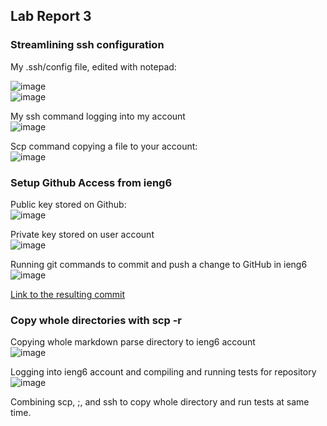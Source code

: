 ## Lab Report 3  

### Streamlining ssh configuration  
My .ssh/config file, edited with notepad:  

![image](https://user-images.githubusercontent.com/92767729/167231987-e34f39aa-8214-4bed-a8f2-ffe137112ebf.png)  
![image](https://user-images.githubusercontent.com/92767729/167232000-efd42921-a9ad-437d-b402-4bd7845202cf.png)  

My ssh command logging into my account  
![image](https://user-images.githubusercontent.com/92767729/167232039-1278a272-b0ea-4776-a234-6e90fb6504fa.png)  

Scp command copying a file to your account:  
![image](https://user-images.githubusercontent.com/92767729/167232184-4ae2d218-a6ac-4f1a-8c18-a4b48a71d23d.png)

### Setup Github Access from ieng6  
Public key stored on Github:  
![image](https://user-images.githubusercontent.com/92767729/167232684-72db25d5-63c8-4585-824b-4f3b8a79f61e.png)  
  
Private key stored on user account  
![image](https://user-images.githubusercontent.com/92767729/167232754-a9dbb9d2-5d14-4881-ad4f-8dcbf8e7d892.png)  

Running git commands to commit and push a change to GitHub in ieng6  
![image](https://user-images.githubusercontent.com/92767729/167244844-01a5a8a8-be39-48d5-85dd-397b7bee48f3.png)

[Link to the resulting commit](https://github.com/thELanee/Test/tree/master)  

### Copy whole directories with scp -r

Copying whole markdown parse directory to ieng6 account  
![image](https://user-images.githubusercontent.com/92767729/167245109-45f3347b-8493-45f1-bea7-20196adb5181.png)  
  
Logging into ieng6 account and compiling and running tests for repository  
![image](https://user-images.githubusercontent.com/92767729/167245286-5926ea0a-b27c-47a4-a0db-a4940d17c9ce.png)  
  
Combining scp, ;, and ssh to copy whole directory and run tests at same time.  






